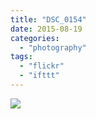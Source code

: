 ```yaml
---
title: "DSC_0154"
date: 2015-08-19
categories: 
  - "photography"
tags: 
  - "flickr"
  - "ifttt"
---
```


![](https://farm1.staticflickr.com/730/20508936509_d4c2372a60_b.jpg)
